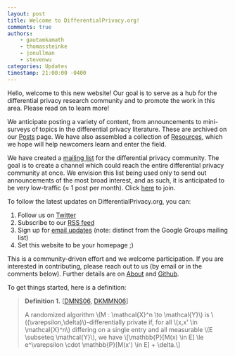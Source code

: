 ```yaml
---
layout: post
title: Welcome to DifferentialPrivacy.org!
comments: true
authors: 
    - gautamkamath
    - thomassteinke 
    - jonullman
    - stevenwu
categories: Updates
timestamp: 21:00:00 -0400
---
```


Hello, welcome to this new website! Our goal is to serve as a hub for the differential privacy research community and to promote the work in this area. Please read on to learn more!

We anticipate posting a variety of content, from announcements to mini-surveys of topics in the differential privacy literature. These are archived on our [Posts](https://differentialprivacy.org/categories/) page. 
We have also assembled a collection of [Resources](https://differentialprivacy.org/resources/), which we hope will help newcomers learn and enter the field.

We have created a [mailing list](https://groups.google.com/forum/#!forum/differential-privacy-org) for the differential privacy community. 
The goal is to create a channel which could reach the entire differential privacy community at once.
We envision this list being used only to send out announcements of the most broad interest, and as such, it is anticipated to be very low-traffic (≈ 1 post per month). 
Click [here](https://groups.google.com/forum/#!forum/differential-privacy-org/join) to join.

To follow the latest updates on DifferentialPrivacy.org, you can:
1. Follow us on [Twitter](https://twitter.com/DiffPriv)
2. Subscribe to our [RSS feed](https://differentialprivacy.org/feed.xml)
3. Sign up for [email updates](https://feedburner.google.com/fb/a/mailverify?uri=DifferentialPrivacy) (note: distinct from the Google Groups mailing list)
4. Set this website to be your homepage ;)

This is a community-driven effort and we welcome participation. 
If you are interested in contributing, please reach out to us (by email or in the comments below). 
Further details are on [About](https://differentialprivacy.org/about/) and [Github](https://github.com/differentialprivacy/differentialprivacy).

To get things started, here is a definition:

> **Definition 1.** \[[DMNS06](https://journalprivacyconfidentiality.org/index.php/jpc/article/view/405), [DKMMN06](https://www.iacr.org/archive/eurocrypt2006/40040493/40040493.pdf)\]
> 
> A randomized algorithm \\(M : \mathcal{X}^n \to \mathcal{Y}\\) is \\((\varepsilon,\delta)\\)-differentially private if, for all \\(x,x' \in \mathcal{X}^n\\) differing on a single entry and all measurable \\(E \subseteq \mathcal{Y}\\), we have \\[\mathbb{P}[M(x) \in E] \le e^\varepsilon \cdot \mathbb{P}[M(x') \in E]  + \delta.\\]
